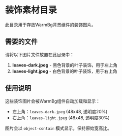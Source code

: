 # 装饰素材目录

此目录用于存放WarmBg背景组件的装饰图片。

## 需要的文件

请将以下图片文件放置在此目录中：

1. **leaves-dark.jpeg** - 黑色背景的叶子装饰，用于左上角
2. **leaves-light.jpeg** - 白色背景的叶子装饰，用于右上角

## 使用说明

这些装饰图片会被WarmBg组件自动加载和显示：
- 左上角：`leaves-dark.jpeg` (48x48, 透明度20%)
- 右上角：`leaves-light.jpeg` (48x48, 透明度30%)

图片会以 `object-contain` 模式显示，保持原始宽高比。 